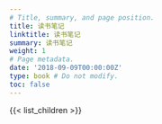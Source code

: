 ```yaml
---
# Title, summary, and page position.
title: 读书笔记
linktitle: 读书笔记
summary: 读书笔记
weight: 1
# Page metadata.
date: '2018-09-09T00:00:00Z'
type: book # Do not modify.
toc: false
---
```


{{< list_children >}}